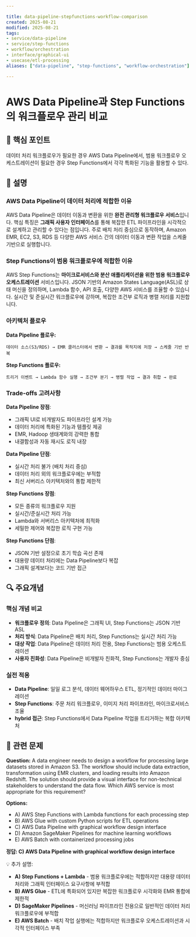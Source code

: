 ```yaml
---

title: data-pipeline-stepfunctions-workflow-comparison
created: 2025-08-21
modified: 2025-08-21
tags:
- service/data-pipeline
- service/step-functions
- workflow/orchestration
- interface/graphical-ui
- usecase/etl-processing
aliases: ["data-pipeline", "step-functions", "workflow-orchestration"]

---
```


# AWS Data Pipeline과 Step Functions의 워크플로우 관리 비교

## 🎯 핵심 포인트

데이터 처리 워크플로우가 필요한 경우 AWS Data Pipeline에서, 범용 워크플로우 오케스트레이션이 필요한 경우 Step Functions에서 각각 특화된 기능을 활용할 수 있다.

## 📝 설명

### AWS Data Pipeline이 데이터 처리에 적합한 이유

AWS Data Pipeline은 데이터 이동과 변환을 위한 **완전 관리형 워크플로우 서비스**입니다. 핵심 특징은 **그래픽 사용자 인터페이스**를 통해 복잡한 ETL 파이프라인을 시각적으로 설계하고 관리할 수 있다는 점입니다. 주로 배치 처리 중심으로 동작하며, Amazon EMR, EC2, S3, RDS 등 다양한 AWS 서비스 간의 데이터 이동과 변환 작업을 스케줄 기반으로 실행합니다.

### Step Functions이 범용 워크플로우에 적합한 이유

AWS Step Functions는 **마이크로서비스와 분산 애플리케이션을 위한 범용 워크플로우 오케스트레이션** 서비스입니다. JSON 기반의 Amazon States Language(ASL)로 상태 머신을 정의하며, Lambda 함수, API 호출, 다양한 AWS 서비스를 조율할 수 있습니다. 실시간 및 준실시간 워크플로우에 강하며, 복잡한 조건부 로직과 병렬 처리를 지원합니다.

### 아키텍처 플로우

**Data Pipeline 플로우:**
```
데이터 소스(S3/RDS) → EMR 클러스터에서 변환 → 결과를 목적지에 저장 → 스케줄 기반 반복
```

**Step Functions 플로우:**
```
트리거 이벤트 → Lambda 함수 실행 → 조건부 분기 → 병렬 작업 → 결과 취합 → 완료
```

### Trade-offs 고려사항

**Data Pipeline 장점**:
- 그래픽 UI로 비개발자도 파이프라인 설계 가능
- 데이터 처리에 특화된 기능과 템플릿 제공
- EMR, Hadoop 생태계와의 강력한 통합
- 내결함성과 자동 재시도 로직 내장

**Data Pipeline 단점**:
- 실시간 처리 불가 (배치 처리 중심)
- 데이터 처리 외의 워크플로우에는 부적합
- 최신 서버리스 아키텍처와의 통합 제한적

**Step Functions 장점**:
- 모든 종류의 워크플로우 지원
- 실시간/준실시간 처리 가능
- Lambda와 서버리스 아키텍처에 최적화
- 세밀한 제어와 복잡한 로직 구현 가능

**Step Functions 단점**:
- JSON 기반 설정으로 초기 학습 곡선 존재
- 대용량 데이터 처리에는 Data Pipeline보다 복잡
- 그래픽 설계보다는 코드 기반 접근

## 🔍 주요개념

### 핵심 개념 비교

- **워크플로우 정의**: Data Pipeline은 그래픽 UI, Step Functions는 JSON 기반 ASL
- **처리 방식**: Data Pipeline은 배치 처리, Step Functions는 실시간 처리 가능
- **대상 작업**: Data Pipeline은 데이터 처리 전용, Step Functions는 범용 오케스트레이션
- **사용자 친화성**: Data Pipeline은 비개발자 친화적, Step Functions는 개발자 중심

### 실전 적용

- **Data Pipeline**: 일일 로그 분석, 데이터 웨어하우스 ETL, 정기적인 데이터 마이그레이션
- **Step Functions**: 주문 처리 워크플로우, 이미지 처리 파이프라인, 마이크로서비스 조율
- **hybrid 접근**: Step Functions에서 Data Pipeline 작업을 트리거하는 복합 아키텍처

## 📝 관련 문제

**Question:** A data engineer needs to design a workflow for processing large datasets stored in Amazon S3. The workflow should include data extraction, transformation using EMR clusters, and loading results into Amazon Redshift. The solution should provide a visual interface for non-technical stakeholders to understand the data flow. Which AWS service is most appropriate for this requirement?

**Options:**

- A) AWS Step Functions with Lambda functions for each processing step
- B) AWS Glue with custom Python scripts for ETL operations
- C) AWS Data Pipeline with graphical workflow design interface
- D) Amazon SageMaker Pipelines for machine learning workflows
- E) AWS Batch with containerized processing jobs

**정답: C) AWS Data Pipeline with graphical workflow design interface**

💡 추가 설명:

- **A) Step Functions + Lambda** - 범용 워크플로우에는 적합하지만 대용량 데이터 처리와 그래픽 인터페이스 요구사항에 부적합
- **B) AWS Glue** - ETL에 특화되어 있지만 복잡한 워크플로우 시각화와 EMR 통합에 제한적
- **D) SageMaker Pipelines** - 머신러닝 파이프라인 전용으로 일반적인 데이터 처리 워크플로우에 부적합
- **E) AWS Batch** - 배치 작업 실행에는 적합하지만 워크플로우 오케스트레이션과 시각적 인터페이스 부족